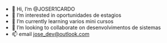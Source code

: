 - 👋 Hi, I’m @JOSER1CARDO
- 👀 I’m interested in oportunidades de estagios 
- 🌱 I’m currently learning  varios mini cursos 
- 💞️ I’m looking to collaborate on desenvolvimentos de sistemas
- 📫 email jose_dev@outlook.com

<!---
JOSER1CARDO/JOSER1CARDO is a ✨ special ✨ repository because its `README.md` (this file) appears on your GitHub profile.
You can click the Preview link to take a look at your changes.
--->
